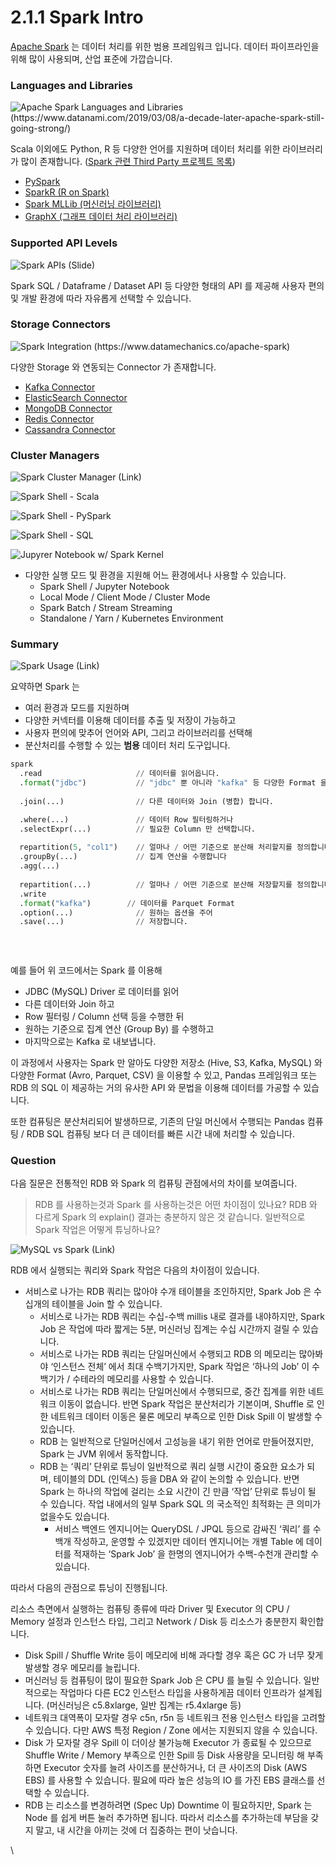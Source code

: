# 2.1.1 Spark Intro

[Apache Spark](https://spark.apache.org) 는 데이터 처리를 위한 범용 프레임워크 입니다. 데이터 파이프라인을 위해 많이 사용되며, 산업 표준에 가깝습니다.&#x20;





### Languages and Libraries



![Apache Spark Languages and Libraries (https://www.datanami.com/2019/03/08/a-decade-later-apache-spark-still-going-strong/)](<../../.gitbook/assets/image (18) (1) (1) (1) (1) (1) (1) (1) (1).png>)



Scala 이외에도 Python, R 등 다양한 언어를 지원하며 데이터 처리를 위한 라이브러리가 많이 존재합니다.  ([Spark 관련 Third Party 프로젝트 목록](https://spark.apache.org/third-party-projects.html))

* [PySpark](http://spark.apache.org/docs/latest/api/python/)
* [SparkR (R on Spark)](https://spark.apache.org/docs/latest/sparkr.html)
* [Spark MLLib (머신러닝 라이브러리)](https://spark.apache.org/docs/latest/ml-guide.html)
* [GraphX (그래프 데이터 처리 라이브러리)](https://spark.apache.org/docs/latest/graphx-programming-guide.html)



### Supported API Levels

![Spark APIs (Slide)](<../../.gitbook/assets/image (23) (1) (1) (1) (1) (1) (1) (1).png>)

Spark SQL / Dataframe / Dataset API 등 다양한 형태의 API 를 제공해 사용자 편의 및 개발 환경에 따라 자유롭게 선택할 수 있습니다.&#x20;



### Storage Connectors



![Spark Integration (https://www.datamechanics.co/apache-spark)](<../../.gitbook/assets/image (11) (1) (1) (1) (1) (1).png>)



다양한 Storage 와 연동되는 Connector 가 존재합니다.&#x20;

* [Kafka Connector](https://spark.apache.org/docs/latest/structured-streaming-kafka-integration.html)
* [ElasticSearch Connector](https://www.elastic.co/guide/en/elasticsearch/hadoop/current/spark.html)
* [MongoDB Connector](https://docs.mongodb.com/spark-connector/current/)
* [Redis Connector](https://github.com/RedisLabs/spark-redis)
* [Cassandra Connector](https://github.com/datastax/spark-cassandra-connector)





### Cluster Managers



![Spark Cluster Manager (Link)](<../../.gitbook/assets/image (12) (1) (1) (1) (1) (1) (1) (1) (1) (1) (1).png>)



![Spark Shell - Scala](<../../.gitbook/assets/image (12) (1) (1) (1) (1).png>)

![Spark Shell - PySpark](<../../.gitbook/assets/image (15) (1) (1).png>)

![Spark Shell - SQL](<../../.gitbook/assets/image (27) (1) (1) (1) (1).png>)

![Jupyrer Notebook w/ Spark Kernel](<../../.gitbook/assets/image (28) (1) (1) (1) (1) (1).png>)

* 다양한 실행 모드 및 환경을 지원해 어느 환경에서나 사용할 수 있습니다.
  * Spark Shell / Jupyter Notebook
  * Local Mode / Client Mode / Cluster Mode
  * Spark Batch / Stream Streaming
  * Standalone / Yarn / Kubernetes Environment



### Summary

![Spark Usage (Link)](<../../.gitbook/assets/image (26) (1) (1).png>)



요약하면 Spark 는&#x20;

* 여러 환경과 모드를 지원하며
* 다양한 커넥터를 이용해 데이터를 추출 및 저장이 가능하고
* 사용자 편의에 맞추어 언어와 API, 그리고 라이브러리를 선택해
* 분산처리를 수행할 수 있는 **범용** 데이터 처리 도구입니다.



```python
spark
  .read                     // 데이터를 읽어옵니다.
  .format("jdbc")           // "jdbc" 뿐 아니라 "kafka" 등 다양한 Format 을 사용할 수 있습니다
  
  .join(...)                // 다른 데이터와 Join (병합) 합니다.

  .where(...)               // 데이터 Row 필터링하거나
  .selectExpr(...)          // 필요한 Column 만 선택합니다.
  
  repartition(5, "col1")    // 얼마나 / 어떤 기준으로 분산해 처리할지를 정의합니다
  .groupBy(...)             // 집계 연산을 수행합니다 
  .agg(...)    
  
  repartition(...)          // 얼마나 / 어떤 기준으로 분산해 저장할지를 정의합니다.
  .write
  .format("kafka")        // 데이터를 Parquet Format 
  .option(...)              // 원하는 옵션을 주어
  .save(...)                // 저장합니다.
  
  
  
```



예를 들어 위 코드에서는 Spark 를 이용해

* JDBC (MySQL) Driver 로 데이터를 읽어
* 다른 데이터와 Join 하고
* Row 필터링 / Column 선택 등을 수행한 뒤
* 원하는 기준으로 집계 연산 (Group By) 를 수행하고
* 마지막으로는 Kafka 로 내보냅니다.



이 과정에서 사용자는 Spark 만 알아도 다양한 저장소 (Hive, S3, Kafka, MySQL) 와 다양한 Format (Avro, Parquet, CSV) 을 이용할 수 있고, Pandas 프레임워크 또는 RDB 의 SQL 이 제공하는 거의 유사한 API 와 문법을 이용해 데이터를 가공할 수 있습니다.

또한 컴퓨팅은 분산처리되어 발생하므로, 기존의 단일 머신에서 수행되는 Pandas 컴퓨팅 / RDB SQL 컴퓨팅 보다 더 큰 데이터를 빠른 시간 내에 처리할 수 있습니다.



### Question&#x20;

다음 질문은 전통적인 RDB 와 Spark 의 컴퓨팅 관점에서의 차이를 보여줍니다. &#x20;

> RDB 를 사용하는것과 Spark 를 사용하는것은 어떤 차이점이 있나요? RDB 와 다르게 Spark 의 explain() 결과는 충분하지 않은 것 같습니다. 일반적으로 Spark 작업은 어떻게 튜닝하나요?



![MySQL vs Spark (Link)](<../../.gitbook/assets/image (36).png>)



RDB 에서 실행되는 쿼리와 Spark 작업은 다음의 차이점이 있습니다.

* 서비스로 나가는 RDB 쿼리는 많아야 수개 테이블을 조인하지만, Spark Job 은 수십개의 테이블을 Join 할 수 있습니다.
  * 서비스로 나가는 RDB 쿼리는 수십-수백 millis 내로 결과를 내야하지만, Spark Job 은 작업에 따라 짧게는 5분, 머신러닝 집계는 수십 시간까지 걸릴 수 있습니다.
  * 서비스로 나가는 RDB 쿼리는 단일머신에서 수행되고 RDB 의 메모리는 많아봐야 ‘인스턴스 전체’ 에서 최대 수백기가지만, Spark 작업은 ‘하나의 Job’ 이 수백기가 / 수테라의 메모리를 사용할 수 있습니다.
  * 서비스로 나가는 RDB 쿼리는 단일머신에서 수행되므로, 중간 집계를 위한 네트워크 이동이 없습니다. 반면 Spark 작업은 분산처리가 기본이며, Shuffle 로 인한 네트워크 데이터 이동은 물론 메모리 부족으로 인한 Disk Spill 이 발생할 수 있습니다.
  * RDB 는 일반적으로 단일머신에서 고성능을 내기 위한 언어로 만들어졌지만, Spark 는 JVM 위에서 동작합니다.
  * RDB 는 ‘쿼리’ 단위로 튜닝이 일반적으로 쿼리 실행 시간이 중요한 요소가 되며, 테이블의 DDL (인덱스) 등을 DBA 와 같이 논의할 수 있습니다. 반면 Spark 는 하나의 작업에 걸리는 소요 시간이 긴 만큼 ‘작업’ 단위로 튜닝이 될 수 있습니다. 작업 내에서의 일부 Spark SQL 의 국소적인 최적화는 큰 의미가 없을수도 있습니다.
    * 서비스 백엔드 엔지니어는 QueryDSL / JPQL 등으로 감싸진 ‘쿼리’ 를 수백개 작성하고, 운영할 수 있겠지만 데이터 엔지니어는 개별 Table 에 데이터를 적재하는 ‘Spark Job’ 을 한명의 엔지니어가 수백-수천개 관리할 수 있습니다.



따라서 다음의 관점으로 튜닝이 진행됩니다.

리소스 측면에서 실행하는 컴퓨팅 종류에 따라 Driver 및 Executor 의 CPU / Memory 설정과 인스턴스 타입, 그리고 Network / Disk 등 리소스가 충분한지 확인합니다.

* Disk Spill / Shuffle Write 등이 메모리에 비해 과다할 경우 혹은 GC 가 너무 잦게 발생할 경우 메모리를 늘립니다.
* 머신러닝 등 컴퓨팅이 많이 필요한 Spark Job 은 CPU 를 늘릴 수 있습니다. 일반적으로는 작업마다 다른 EC2 인스턴스 타입을 사용하게끔 데이터 인프라가 설계됩니다. (머신러닝은 c5.8xlarge, 일반 집계는 r5.4xlarge 등)
* 네트워크 대역폭이 모자랄 경우 c5n, r5n 등 네트워크 전용 인스턴스 타입을 고려할 수 있습니다. 다만 AWS 특정 Region / Zone 에서는 지원되지 않을 수 있습니다.
* Disk 가 모자랄 경우 Spill 이 더이상 불가능해 Executor 가 종료될 수 있으므로 Shuffle Write / Memory 부족으로 인한 Spill 등 Disk 사용량을 모니터링 해 부족하면 Executor 숫자를 늘려 사이즈를 분산하거나, 더 큰 사이즈의 Disk (AWS EBS) 를 사용할 수 있습니다. 필요에 따라 높은 성능의 IO 를 가진 EBS 클래스를 선택할 수 있습니다.
* RDB 는 리소스를 변경하려면 (Spec Up) Downtime 이 필요하지만, Spark 는 Node 를 쉽게 버튼 눌러 추가하면 됩니다. 따라서 리소스를 추가하는데 부담을 갖지 말고, 내 시간을 아끼는 것에 더 집중하는 편이 낫습니다.

\
